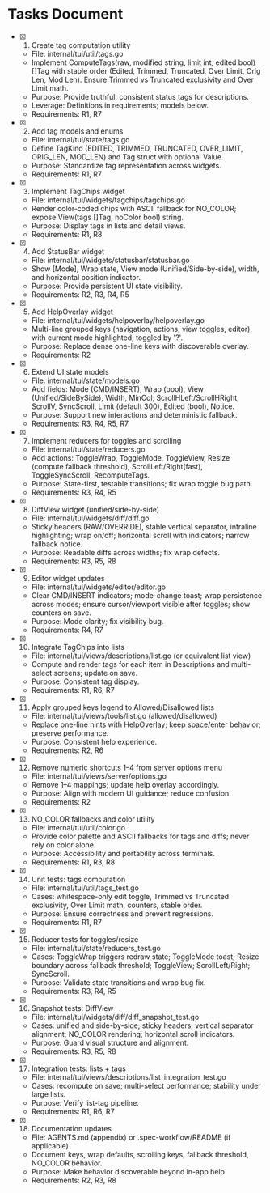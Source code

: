 # Tasks Document

- [x] 1. Create tag computation utility
  - File: internal/tui/util/tags.go
  - Implement ComputeTags(raw, modified string, limit int, edited bool) []Tag with stable order (Edited, Trimmed, Truncated, Over Limit, Orig Len, Mod Len). Ensure Trimmed vs Truncated exclusivity and Over Limit math.
  - Purpose: Provide truthful, consistent status tags for descriptions.
  - Leverage: Definitions in requirements; models below.
  - Requirements: R1, R7

- [x] 2. Add tag models and enums
  - File: internal/tui/state/tags.go
  - Define TagKind (EDITED, TRIMMED, TRUNCATED, OVER_LIMIT, ORIG_LEN, MOD_LEN) and Tag struct with optional Value.
  - Purpose: Standardize tag representation across widgets.
  - Requirements: R1, R7

- [x] 3. Implement TagChips widget
  - File: internal/tui/widgets/tagchips/tagchips.go
  - Render color-coded chips with ASCII fallback for NO_COLOR; expose View(tags []Tag, noColor bool) string.
  - Purpose: Display tags in lists and detail views.
  - Requirements: R1, R8

- [x] 4. Add StatusBar widget
  - File: internal/tui/widgets/statusbar/statusbar.go
  - Show [Mode], Wrap state, View mode (Unified/Side-by-side), width, and horizontal position indicator.
  - Purpose: Provide persistent UI state visibility.
  - Requirements: R2, R3, R4, R5

- [x] 5. Add HelpOverlay widget
  - File: internal/tui/widgets/helpoverlay/helpoverlay.go
  - Multi-line grouped keys (navigation, actions, view toggles, editor), with current mode highlighted; toggled by '?'.
  - Purpose: Replace dense one-line keys with discoverable overlay.
  - Requirements: R2

- [x] 6. Extend UI state models
  - File: internal/tui/state/models.go
  - Add fields: Mode (CMD/INSERT), Wrap (bool), View (Unified/SideBySide), Width, MinCol, ScrollHLeft/ScrollHRight, ScrollV, SyncScroll, Limit (default 300), Edited (bool), Notice.
  - Purpose: Support new interactions and deterministic fallback.
  - Requirements: R3, R4, R5, R7

- [x] 7. Implement reducers for toggles and scrolling
  - File: internal/tui/state/reducers.go
  - Add actions: ToggleWrap, ToggleMode, ToggleView, Resize (compute fallback threshold), ScrollLeft/Right(fast), ToggleSyncScroll, RecomputeTags.
  - Purpose: State-first, testable transitions; fix wrap toggle bug path.
  - Requirements: R3, R4, R5

- [x] 8. DiffView widget (unified/side-by-side)
  - File: internal/tui/widgets/diff/diff.go
  - Sticky headers (RAW/OVERRIDE), stable vertical separator, intraline highlighting; wrap on/off; horizontal scroll with indicators; narrow fallback notice.
  - Purpose: Readable diffs across widths; fix wrap defects.
  - Requirements: R3, R5, R8

- [x] 9. Editor widget updates
  - File: internal/tui/widgets/editor/editor.go
  - Clear CMD/INSERT indicators; mode-change toast; wrap persistence across modes; ensure cursor/viewport visible after toggles; show counters on save.
  - Purpose: Mode clarity; fix visibility bug.
  - Requirements: R4, R7

- [x] 10. Integrate TagChips into lists
  - File: internal/tui/views/descriptions/list.go (or equivalent list view)
  - Compute and render tags for each item in Descriptions and multi-select screens; update on save.
  - Purpose: Consistent tag display.
  - Requirements: R1, R6, R7

- [x] 11. Apply grouped keys legend to Allowed/Disallowed lists
  - File: internal/tui/views/tools/list.go (allowed/disallowed)
  - Replace one-line hints with HelpOverlay; keep space/enter behavior; preserve performance.
  - Purpose: Consistent help experience.
  - Requirements: R2, R6

- [x] 12. Remove numeric shortcuts 1–4 from server options menu
  - File: internal/tui/views/server/options.go
  - Remove 1–4 mappings; update help overlay accordingly.
  - Purpose: Align with modern UI guidance; reduce confusion.
  - Requirements: R2

- [x] 13. NO_COLOR fallbacks and color utility
  - File: internal/tui/util/color.go
  - Provide color palette and ASCII fallbacks for tags and diffs; never rely on color alone.
  - Purpose: Accessibility and portability across terminals.
  - Requirements: R1, R3, R8

- [x] 14. Unit tests: tags computation
  - File: internal/tui/util/tags_test.go
  - Cases: whitespace-only edit toggle, Trimmed vs Truncated exclusivity, Over Limit math, counters, stable order.
  - Purpose: Ensure correctness and prevent regressions.
  - Requirements: R1, R7

- [x] 15. Reducer tests for toggles/resize
  - File: internal/tui/state/reducers_test.go
  - Cases: ToggleWrap triggers redraw state; ToggleMode toast; Resize boundary across fallback threshold; ToggleView; ScrollLeft/Right; SyncScroll.
  - Purpose: Validate state transitions and wrap bug fix.
  - Requirements: R3, R4, R5

- [x] 16. Snapshot tests: DiffView
  - File: internal/tui/widgets/diff/diff_snapshot_test.go
  - Cases: unified and side-by-side; sticky headers; vertical separator alignment; NO_COLOR rendering; horizontal scroll indicators.
  - Purpose: Guard visual structure and alignment.
  - Requirements: R3, R5, R8

- [x] 17. Integration tests: lists + tags
  - File: internal/tui/views/descriptions/list_integration_test.go
  - Cases: recompute on save; multi-select performance; stability under large lists.
  - Purpose: Verify list-tag pipeline.
  - Requirements: R1, R6, R7

- [x] 18. Documentation updates
  - File: AGENTS.md (appendix) or .spec-workflow/README (if applicable)
  - Document keys, wrap defaults, scrolling keys, fallback threshold, NO_COLOR behavior.
  - Purpose: Make behavior discoverable beyond in-app help.
  - Requirements: R2, R3, R8

